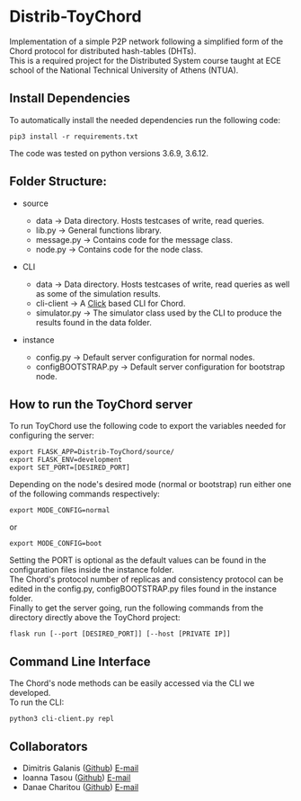 # Distrib-ToyChord
Implementation of a simple P2P network following a simplified form of the Chord protocol for distributed hash-tables (DHTs).  
This is a required project for the Distributed System course taught at ECE school of the National Technical University of Athens (NTUA).    

## Install Dependencies  
To automatically install the needed dependencies run the following code:  
```
pip3 install -r requirements.txt
```
The code was tested on python versions 3.6.9, 3.6.12.  
## Folder Structure:
* source
  - data -> Data directory. Hosts testcases of write, read queries.  
  - lib.py -> General functions library.    
  - message.py -> Contains code for the message class.
  - node.py -> Contains code for the node class.  

* CLI
  - data -> Data directory. Hosts testcases of write, read queries as well as some of the simulation results.  
  - cli-client -> A [Click](https://click.palletsprojects.com/en/7.x/) based CLI for Chord.  
  - simulator.py -> The simulator class used by the CLI to produce the results found in the data folder.

* instance
  - config.py -> Default server configuration for normal nodes.    
  - configBOOTSTRAP.py -> Default server configuration for bootstrap node.    

## How to run the ToyChord server
To run ToyChord use the following code to export the variables needed for configuring the server:  
```
export FLASK_APP=Distrib-ToyChord/source/
export FLASK_ENV=development
export SET_PORT=[DESIRED_PORT]
```  
Depending on the node's desired mode (normal or bootstrap) run either one of the following commands respectively:  
```
export MODE_CONFIG=normal
```
or  
```
export MODE_CONFIG=boot
```  
Setting the PORT is optional as the default values can be found in the configuration files inside the instance folder.  
The Chord's protocol number of replicas and consistency protocol can be edited in the config.py, configBOOTSTRAP.py files found in the instance folder.    
Finally to get the server going, run the following commands from the directory directly above the ToyChord project:  
```
flask run [--port [DESIRED_PORT]] [--host [PRIVATE IP]]
```  
## Command Line Interface  
The Chord's node methods can be easily accessed via the CLI we developed.  
To run the CLI:  
```
python3 cli-client.py repl
```  
## Collaborators
- Dimitris Galanis ([Github](https://github.com/DominusTea)) [E-mail](mailto:el16088@mail.ntua.gr?subject=[GitHub]%20Distrib%20Project)  
- Ioanna Tasou ([Github](https://github.com/ioannatas)) [E-mail](mailto:el16055@mail.ntua.gr?subject=[GitHub]%20Distrib%20Project)  
- Danae Charitou ([Github](https://github.com/danae-charitou)) [E-mail](mailto:el16045@mail.ntua.gr?subject=[GitHub]%20Distrib%20Project)
